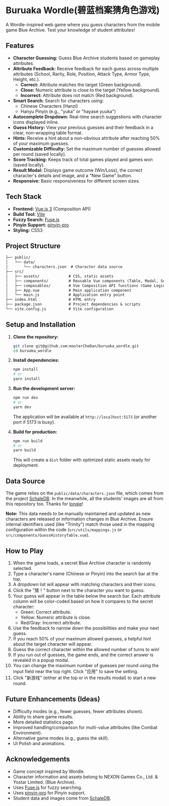 # Buruaka Wordle(碧蓝档案猜角色游戏)

A Wordle-inspired web game where you guess characters from the mobile game Blue Archive. Test your knowledge of student attributes!

## Features

* **Character Guessing:** Guess Blue Archive students based on gameplay attributes.
* **Attribute Feedback:** Receive feedback for each guess across multiple attributes (School, Rarity, Role, Position, Attack Type, Armor Type, Height, etc.).
  * **Correct:** Attribute matches the target (Green background).
  * **Close:** Numeric attribute is close to the target (Yellow background).
  * **Incorrect:** Attribute does not match (Red background).
* **Smart Search:** Search for characters using:
  * Chinese Characters (Hanzi)
  * Hanyu Pinyin (e.g., "yuka" or "hayase yuuka")
* **Autocomplete Dropdown:** Real-time search suggestions with character icons displayed inline.
* **Guess History:** View your previous guesses and their feedback in a clear, non-wrapping table format.
* **Hints:** Receive a hint about a non-obvious attribute after reaching 50% of your maximum guesses.
* **Customizable Difficulty:** Set the maximum number of guesses allowed per round (saved locally).
* **Score Tracking:** Keeps track of total games played and games won (saved locally).
* **Result Modal:** Displays game outcome (Win/Loss), the correct character's details and image, and a "New Game" button.
* **Responsive:** Basic responsiveness for different screen sizes.

## Tech Stack

* **Frontend:** [Vue.js 3](https://vuejs.org/) (Composition API)
* **Build Tool:** [Vite](https://vitejs.dev/)
* **Fuzzy Search:** [Fuse.js](https://fusejs.io/)
* **Pinyin Support:** [pinyin-pro](https://github.com/zh-lx/pinyin-pro)
* **Styling:** CSS3

## Project Structure

``` txt
├── public/
│   └── data/
│       └── characters.json  # Character data source
├── src/
│   ├── assets/             # CSS, static assets
│   ├── components/         # Reusable Vue components (Table, Modal, Search, etc.)
│   ├── composables/        # Vue Composition API functions (Game Logic, Data Handling)
│   ├── App.vue             # Main application component
│   └── main.js             # Application entry point
├── index.html              # HTML entry
├── package.json            # Project dependencies & scripts
└── vite.config.js          # Vite configuration

```

## Setup and Installation

1. **Clone the repository:**

    ```bash
    git clone git@github.com:masterCheDan/buruaka_wordle.git
    cd buruaka_wordle
    ```

2. **Install dependencies:**

    ```bash
    npm install
    # or
    yarn install
    ```

3. **Run the development server:**

    ```bash
    npm run dev
    # or
    yarn dev
    ```

    The application will be available at `http://localhost:5173` (or another port if 5173 is busy).

4. **Build for production:**

    ```bash
    npm run build
    # or
    yarn build
    ```

    This will create a `dist` folder with optimized static assets ready for deployment.

## Data Source

The game relies on the `public/data/characters.json` file, which comes from the project [SchaleDB](https://github.com/SchaleDB/SchaleDB). In the meanwhile, all the students' images are all from this repository too. Thanks for [lonqie](https://github.com/lonqie)!

**Note:** This data needs to be manually maintained and updated as new characters are released or information changes in Blue Archive. Ensure internal identifiers used (like "Trinity") match those used in the mapping configuration within the code (`src/utils/mappings.js` or `src/components/GuessHistoryTable.vue`).

## How to Play

1. When the game loads, a secret Blue Archive character is randomly selected.
2. Type a character's name (Chinese or Pinyin) into the search bar at the top.
3. A dropdown list will appear with matching characters and their icons.
4. Click the "猜！" button next to the character you want to guess.
5. Your guess will appear in the table below the search bar. Each attribute column will be color-coded based on how it compares to the secret character:
    * Green: Correct attribute.
    * Yellow: Numeric attribute is close.
    * Red/Gray: Incorrect attribute.
6. Use the feedback to narrow down the possibilities and make your next guess.
7. If you reach 50% of your maximum allowed guesses, a helpful hint about the target character will appear.
8. Guess the correct character within the allowed number of turns to win!
9. If you run out of guesses, the game ends, and the correct answer is revealed in a popup modal.
10. You can change the maximum number of guesses per round using the input field near the top right. Click "应用" to save the setting.
11. Click "新游戏" (either at the top or in the results modal) to start a new round.

## Future Enhancements (Ideas)

* Difficulty modes (e.g., fewer guesses, fewer attributes shown).
* Ability to share game results.
* More detailed statistics page.
* Improved handling/comparison for multi-value attributes (like Combat Environment).
* Alternative game modes (e.g., guess the skill).
* UI Polish and animations.

## Acknowledgements

* Game concept inspired by Wordle.
* Character information and assets belong to NEXON Games Co., Ltd. & Yostar Limited. (Blue Archive).
* Uses [Fuse.js](https://fusejs.io/) for fuzzy searching.
* Uses [pinyin-pro](https://github.com/zh-lx/pinyin-pro) for Pinyin support.
* Student data and images come from [SchaleDB](https://github.com/SchaleDB/SchaleDB).
